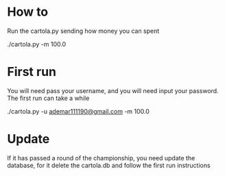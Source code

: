 # How to

Run the cartola.py sending how money you can spent

  ./cartola.py -m 100.0

# First run

You will need pass your username, and you will need input your password. The first run can take a while

  ./cartola.py -u ademar111190@gmail.com -m 100.0

# Update

If it has passed a round of the championship, you need update the database, for it delete the cartola.db and follow the first run instructions
